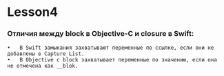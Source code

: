 # Lesson4

### Отличия между block в Objective-C и closure в Swift:
	•	В Swift замыкания захватывают переменные по ссылке, если они не добавлены в Capture List.
	•	В Objective c block захватывает переменные по значению, если она не отмечена как __blok.
